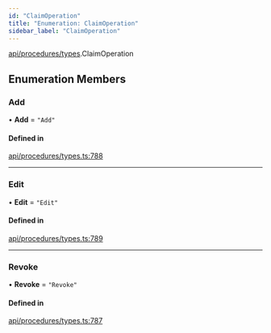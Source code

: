 ```yaml
---
id: "ClaimOperation"
title: "Enumeration: ClaimOperation"
sidebar_label: "ClaimOperation"
---
```


[api/procedures/types](../../../../../modules/API/Procedures/Types/Types.md).ClaimOperation

## Enumeration Members

### Add

• **Add** = ``"Add"``

#### Defined in

[api/procedures/types.ts:788](https://github.com/PolymeshAssociation/polymesh-sdk/blob/b55e63737/src/api/procedures/types.ts#L788)

___

### Edit

• **Edit** = ``"Edit"``

#### Defined in

[api/procedures/types.ts:789](https://github.com/PolymeshAssociation/polymesh-sdk/blob/b55e63737/src/api/procedures/types.ts#L789)

___

### Revoke

• **Revoke** = ``"Revoke"``

#### Defined in

[api/procedures/types.ts:787](https://github.com/PolymeshAssociation/polymesh-sdk/blob/b55e63737/src/api/procedures/types.ts#L787)

